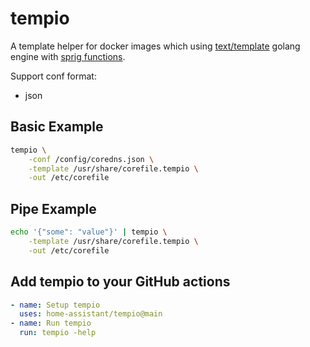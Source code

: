 # tempio
A template helper for docker images which using [text/template](https://golang.org/pkg/text/template/) golang engine with [sprig functions](http://masterminds.github.io/sprig/).

Support conf format:

- json

## Basic Example

```bash
tempio \
    -conf /config/coredns.json \
    -template /usr/share/corefile.tempio \
    -out /etc/corefile
```

## Pipe Example

```bash
echo '{"some": "value"}' | tempio \
    -template /usr/share/corefile.tempio \
    -out /etc/corefile
```

## Add tempio to your GitHub actions

```yaml
- name: Setup tempio
  uses: home-assistant/tempio@main
- name: Run tempio
  run: tempio -help
```